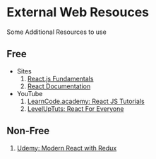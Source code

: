 # External Web Resouces

Some Additional Resources to use

## Free

- Sites
  1. [React.js Fundamentals]( http://courses.reactjsprogram.com/courses/reactjsfundamental)
  2. [React Documentation](https://facebook.github.io/react/docs/getting-started.html)
- YouTube
  1. [LearnCode.academy: React JS Tutorials](https://www.youtube.com/playlist?list=PLoYCgNOIyGABj2GQSlDRjgvXtqfDxKm5b)
  2. [LevelUpTuts: React For Everyone](https://www.youtube.com/playlist?list=PLLnpHn493BHFfs3Uj5tvx17mXk4B4ws4p)

## Non-Free

1. [Udemy: Modern React with Redux](https://www.udemy.com/react-redux-tutorial/)
